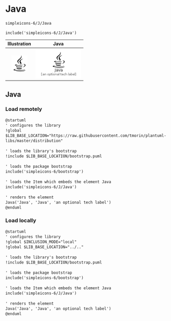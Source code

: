 # Java


```text
simpleicons-6/J/Java
```

```text
include('simpleicons-6/J/Java')
```



| Illustration | Java |
| :---: | :---: |
| ![illustration for Illustration](../../simpleicons-6/J/Java.png) | ![illustration for Java](../../simpleicons-6/J/Java.Local.png) |




## Java

### Load remotely
```plantuml
@startuml
' configures the library
!global $LIB_BASE_LOCATION="https://raw.githubusercontent.com/tmorin/plantuml-libs/master/distribution"

' loads the library's bootstrap
!include $LIB_BASE_LOCATION/bootstrap.puml

' loads the package bootstrap
include('simpleicons-6/bootstrap')

' loads the Item which embeds the element Java
include('simpleicons-6/J/Java')

' renders the element
Java('Java', 'Java', 'an optional tech label')
@enduml
```

### Load locally
```plantuml
@startuml
' configures the library
!global $INCLUSION_MODE="local"
!global $LIB_BASE_LOCATION="../.."

' loads the library's bootstrap
!include $LIB_BASE_LOCATION/bootstrap.puml

' loads the package bootstrap
include('simpleicons-6/bootstrap')

' loads the Item which embeds the element Java
include('simpleicons-6/J/Java')

' renders the element
Java('Java', 'Java', 'an optional tech label')
@enduml
```

